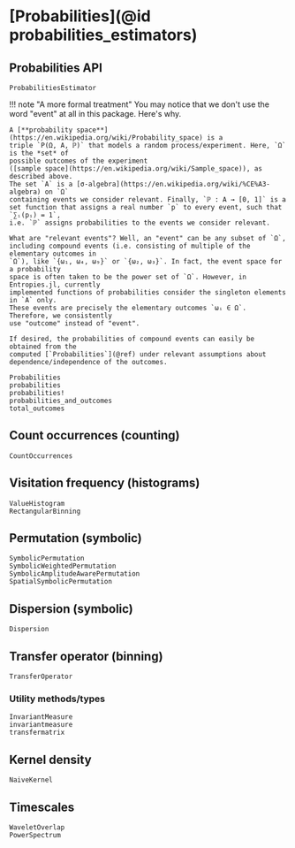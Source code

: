 # [Probabilities](@id probabilities_estimators)

## Probabilities API

```@docs
ProbabilitiesEstimator
```

!!! note "A more formal treatment"
    You may notice that we don't use the word "event" at all in this package. Here's why.

    A [**probability space**](https://en.wikipedia.org/wiki/Probability_space) is a
    triple `P(Ω, A, ℙ)` that models a random process/experiment. Here, `Ω` is the *set* of
    possible outcomes of the experiment
    ([sample space](https://en.wikipedia.org/wiki/Sample_space)), as described above.
    The set `A` is a [σ-algebra](https://en.wikipedia.org/wiki/%CE%A3-algebra) on `Ω`
    containing events we consider relevant. Finally, `ℙ : A → [0, 1]` is a
    set function that assigns a real number `p` to every event, such that `∑ᵢ(pᵢ) = 1`,
    i.e. `ℙ` assigns probabilities to the events we consider relevant.

    What are "relevant events"? Well, an "event" can be any subset of `Ω`, 
    including compound events (i.e. consisting of multiple of the elementary outcomes in 
    `Ω`), like `{ω₁, ω₄, ω₉}` or `{ω₂, ω₃}`. In fact, the event space for a probability 
    space is often taken to be the power set of `Ω`. However, in Entropies.jl, currently 
    implemented functions of probabilities consider the singleton elements in `A` only.
    These events are precisely the elementary outcomes `ωᵢ ∈ Ω`. Therefore, we consistently 
    use "outcome" instead of "event".

    If desired, the probabilities of compound events can easily be obtained from the 
    computed [`Probabilities`](@ref) under relevant assumptions about 
    dependence/independence of the outcomes.

```@docs
Probabilities
probabilities
probabilities!
probabilities_and_outcomes
total_outcomes
```

## Count occurrences (counting)

```@docs
CountOccurrences
```

## Visitation frequency (histograms)

```@docs
ValueHistogram
RectangularBinning
```

## Permutation (symbolic)

```@docs
SymbolicPermutation
SymbolicWeightedPermutation
SymbolicAmplitudeAwarePermutation
SpatialSymbolicPermutation
```

## Dispersion (symbolic)

```@docs
Dispersion
```

## Transfer operator (binning)

```@docs
TransferOperator
```

### Utility methods/types

```@docs
InvariantMeasure
invariantmeasure
transfermatrix
```

## Kernel density

```@docs
NaiveKernel
```

## Timescales

```@docs
WaveletOverlap
PowerSpectrum
```
